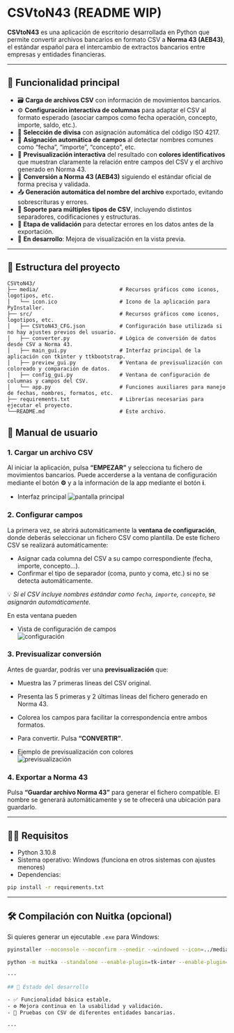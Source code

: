 
# CSVtoN43 (README WIP)

**CSVtoN43** es una aplicación de escritorio desarrollada en Python que permite convertir archivos bancarios en formato CSV a **Norma 43 (AEB43)**, el estándar español para el intercambio de extractos bancarios entre empresas y entidades financieras.

---

## 🧩 Funcionalidad principal

- 🗃️ **Carga de archivos CSV** con información de movimientos bancarios.
- ⚙️ **Configuración interactiva de columnas** para adaptar el CSV al formato esperado (asociar campos como fecha operación, concepto, importe, saldo, etc.).
- 💱 **Selección de divisa** con asignación automática del código ISO 4217.
- 🧠 **Asignación automática de campos** al detectar nombres comunes como “fecha”, “importe”, “concepto”, etc.
- 🎨 **Previsualización interactiva** del resultado con **colores identificativos** que muestran claramente la relación entre campos del CSV y el archivo generado en Norma 43.
- 🔄 **Conversión a Norma 43 (AEB43)** siguiendo el estándar oficial de forma precisa y validada.
- 📤 **Generación automática del nombre del archivo** exportado, evitando sobrescrituras y errores.
- 💾 **Soporte para múltiples tipos de CSV**, incluyendo distintos separadores, codificaciones y estructuras.
- 🧪 **Etapa de validación** para detectar errores en los datos antes de la exportación.
- 🚧 **En desarrollo**: Mejora de visualización en la vista previa.

---

## 📁 Estructura del proyecto

```text
CSVtoN43/
├── media/                          # Recursos gráficos como iconos, logotipos, etc.
│   └── icon.ico                    # Icono de la aplicación para PyInstaller.
├── src/                            # Recursos gráficos como iconos, logotipos, etc.
│   ├── CSVtoN43_CFG.json           # Configuración base utilizada si no hay ajustes previos del usuario.
│   ├── converter.py                # Lógica de conversión de datos desde CSV a Norma 43.
│   ├── main_gui.py                 # Interfaz principal de la aplicación con tkinter y ttkbootstrap.
│   ├── preview_gui.py              # Ventana de previsualización con coloreado y comparación de datos.
│   ├── config_gui.py               # Ventana de configuración de columnas y campos del CSV.
│   └── app.py                      # Funciones auxiliares para manejo de fechas, nombres, formatos, etc.
├── requirements.txt                # Librerías necesarias para ejecutar el proyecto.
└──README.md                        # Este archivo.

```

## 📖 Manual de usuario

### 1. Cargar un archivo CSV
Al iniciar la aplicación, pulsa **“EMPEZAR”** y selecciona tu fichero de movimientos bancarios. 
Puede accerderse a la ventana de configuración mediante el botón **⚙️** y a la información de la app mediante el botón **ℹ️**.

- Interfaz principal
  ![pantalla principal](media/main_wd.png)

### 2. Configurar campos
La primera vez, se abrirá automáticamente la **ventana de configuración**, donde deberás seleccionar un fichero CSV como plantilla.
De este fichero CSV se realizará automáticamente:
- Asignar cada columna del CSV a su campo correspondiente (fecha, importe, concepto…).
- Confirmar el tipo de separador (coma, punto y coma, etc.) si no se detecta automáticamente.

💡 *Si el CSV incluye nombres estándar como `fecha`, `importe`, `concepto`, se asignarán automáticamente.*

En esta ventana pueden 

- Vista de configuración de campos  
  ![configuración](media/cfg_wd.png)


### 3. Previsualizar conversión
Antes de guardar, podrás ver una **previsualización** que:
- Muestra las 7 primeras líneas del CSV original.
- Presenta las 5 primeras y 2 últimas líneas del fichero generado en Norma 43.
- Colorea los campos para facilitar la correspondencia entre ambos formatos.
- Para convertir. Pulsa **“CONVERTIR”**.

- Ejemplo de previsualización con colores  
  ![previsualización](media/prev_wd.png)

### 4. Exportar a Norma 43
Pulsa **“Guardar archivo Norma 43”** para generar el fichero compatible. El nombre se generará automáticamente y se te ofrecerá una ubicación para guardarlo.

---

## 🧑‍💻 Requisitos

- Python 3.10.8
- Sistema operativo: Windows (funciona en otros sistemas con ajustes menores)
- Dependencias:

```bash
pip install -r requirements.txt
```

---

## 🛠️ Compilación con Nuitka (opcional)

Si quieres generar un ejecutable `.exe` para Windows:

```bash
pyinstaller --noconsole --noconfirm --onedir --windowed --icon=../media/csv2n43.ico --name=CSVtoN43 main_gui.py --collect-all ttkbootstrap --hidden-import=ttkbootstrap --noupx --add-data "../media/csv2n43.ico;media"

```
```bash
python -m nuitka --standalone --enable-plugin=tk-inter --enable-plugin=tk-inter --include-package-data=numpy --include-package-data=ttkbootstrap --include-data-file=../media/csv2n43.ico=media/csv2n43.ico  --windows-icon-from-ico=../media/csv2n43.ico CSVtoN43.py                

---

## 📌 Estado del desarrollo

- ✅ Funcionalidad básica estable.
- ⚙️ Mejora continua en la usabilidad y validación.
- 🧪 Pruebas con CSV de diferentes entidades bancarias.

---



